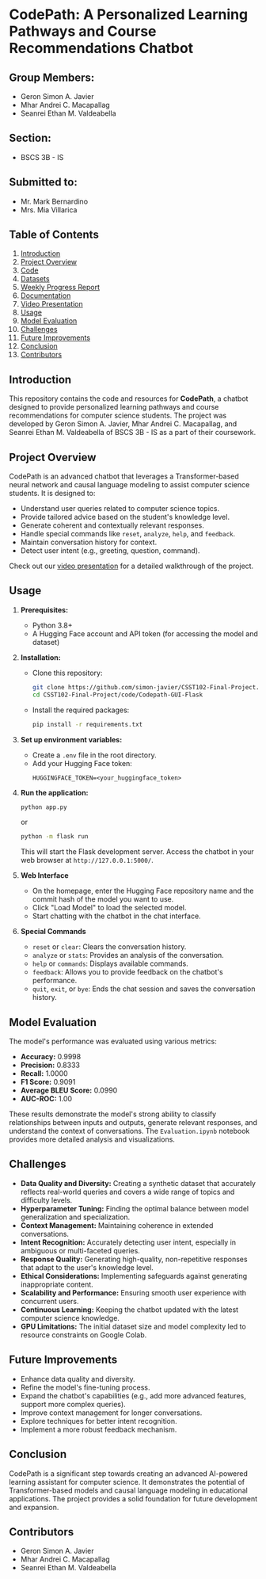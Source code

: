# CodePath: A Personalized Learning Pathways and Course Recommendations Chatbot

## Group Members:

*   Geron Simon A. Javier
*   Mhar Andrei C. Macapallag
*   Seanrei Ethan M. Valdeabella

## Section:

*   BSCS 3B - IS

## Submitted to:

*   Mr. Mark Bernardino
*   Mrs. Mia Villarica

## Table of Contents

1. [Introduction](#introduction)
2. [Project Overview](#project-overview)
4. [Code](https://github.com/simon-javier/CSST102-Final-Project/tree/main/code)
5. [Datasets](https://github.com/simon-javier/CSST102-Final-Project/tree/main/data)
6. [Weekly Progress Report](https://github.com/simon-javier/CSST102-Final-Project/tree/main/weekly-progress-report)
7. [Documentation](https://github.com/simon-javier/CSST102-Final-Project/tree/main/documentation)
8. [Video Presentation](https://github.com/simon-javier/CSST102-Final-Project/tree/main/video-presentation)
9. [Usage](#usage)
10. [Model Evaluation](#model-evaluation)
11. [Challenges](#challenges)
12. [Future Improvements](#future-improvements)
13. [Conclusion](#conclusion)
14. [Contributors](#contributors)


## Introduction

This repository contains the code and resources for **CodePath**, a chatbot designed to provide personalized learning pathways and course recommendations for computer science students. The project was developed by Geron Simon A. Javier, Mhar Andrei C. Macapallag, and Seanrei Ethan M. Valdeabella of BSCS 3B - IS as a part of their coursework.

## Project Overview

CodePath is an advanced chatbot that leverages a Transformer-based neural network and causal language modeling to assist computer science students. It is designed to:

*   Understand user queries related to computer science topics.
*   Provide tailored advice based on the student's knowledge level.
*   Generate coherent and contextually relevant responses.
*   Handle special commands like `reset`, `analyze`, `help`, and `feedback`.
*   Maintain conversation history for context.
*   Detect user intent (e.g., greeting, question, command).

Check out our [video presentation](https://drive.google.com/file/d/1xetxw-z68Hbdj0rmoRsZc-5ZzWcI45o1/view) for a detailed walkthrough of the project.

## Usage

1. **Prerequisites:**
    *   Python 3.8+
    *   A Hugging Face account and API token (for accessing the model and dataset)

2. **Installation:**
    *   Clone this repository:
        ```bash
        git clone https://github.com/simon-javier/CSST102-Final-Project.git
        cd CSST102-Final-Project/code/Codepath-GUI-Flask
        ```
    *   Install the required packages:
        ```bash
        pip install -r requirements.txt
        ```

3. **Set up environment variables:**
    *   Create a `.env` file in the root directory.
    *   Add your Hugging Face token:
        ```
        HUGGINGFACE_TOKEN=<your_huggingface_token>
        ```

4. **Run the application:**
    ```bash
    python app.py
    ```
    or
   ```bash
   python -m flask run
   ```
    This will start the Flask development server. Access the chatbot in your web browser at `http://127.0.0.1:5000/`.

6. **Web Interface**
    *  On the homepage, enter the Hugging Face repository name and the commit hash of the model you want to use.
    *  Click "Load Model" to load the selected model.
    *  Start chatting with the chatbot in the chat interface.

7. **Special Commands**
    *   `reset` or `clear`: Clears the conversation history.
    *   `analyze` or `stats`: Provides an analysis of the conversation.
    *   `help` or `commands`: Displays available commands.
    *   `feedback`: Allows you to provide feedback on the chatbot's performance.
    *   `quit`, `exit`, or `bye`: Ends the chat session and saves the conversation history.

## Model Evaluation

The model's performance was evaluated using various metrics:

*   **Accuracy:** 0.9998
*   **Precision:** 0.8333
*   **Recall:** 1.0000
*   **F1 Score:** 0.9091
*   **Average BLEU Score:** 0.0990
*   **AUC-ROC:** 1.00

These results demonstrate the model's strong ability to classify relationships between inputs and outputs, generate relevant responses, and understand the context of conversations. The `Evaluation.ipynb` notebook provides more detailed analysis and visualizations.

## Challenges

*   **Data Quality and Diversity:** Creating a synthetic dataset that accurately reflects real-world queries and covers a wide range of topics and difficulty levels.
*   **Hyperparameter Tuning:** Finding the optimal balance between model generalization and specialization.
*   **Context Management:** Maintaining coherence in extended conversations.
*   **Intent Recognition:** Accurately detecting user intent, especially in ambiguous or multi-faceted queries.
*   **Response Quality:** Generating high-quality, non-repetitive responses that adapt to the user's knowledge level.
*   **Ethical Considerations:** Implementing safeguards against generating inappropriate content.
*   **Scalability and Performance:** Ensuring smooth user experience with concurrent users.
*   **Continuous Learning:** Keeping the chatbot updated with the latest computer science knowledge.
*   **GPU Limitations:** The initial dataset size and model complexity led to resource constraints on Google Colab.

## Future Improvements

*   Enhance data quality and diversity.
*   Refine the model's fine-tuning process.
*   Expand the chatbot's capabilities (e.g., add more advanced features, support more complex queries).
*   Improve context management for longer conversations.
*   Explore techniques for better intent recognition.
*   Implement a more robust feedback mechanism.

## Conclusion

CodePath is a significant step towards creating an advanced AI-powered learning assistant for computer science. It demonstrates the potential of Transformer-based models and causal language modeling in educational applications. The project provides a solid foundation for future development and expansion.

## Contributors

*   Geron Simon A. Javier
*   Mhar Andrei C. Macapallag
*   Seanrei Ethan M. Valdeabella


